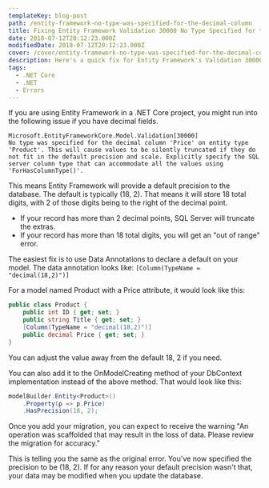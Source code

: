 ```yaml
---
templateKey: blog-post
path: /entity-framework-no-type-was-specified-for-the-decimal-column
title: Fixing Entity Framework Validation 30000 No Type Specified for the Decimal Column
date: 2018-07-12T20:12:23.000Z
modifiedDate: 2018-07-12T20:12:23.000Z
cover: /cover/entity-framework-no-type-was-specified-for-the-decimal-column.png
description: Here's a quick fix for Entity Framework's Validation 30000 errors that show up on decimal columns.
tags:
  - .NET Core
  - .NET
  - Errors
---
```


If you are using Entity Framework in a .NET Core project, you might run into the following issue if you have decimal fields.

    Microsoft.EntityFrameworkCore.Model.Validation[30000]
    No type was specified for the decimal column 'Price' on entity type 'Product'. This will cause values to be silently truncated if they do not fit in the default precision and scale. Explicitly specify the SQL server column type that can accommodate all the values using 'ForHasColumnType()'.

This means Entity Framework will provide a default precision to the database. The default is typically (18, 2). That means it will store 18 total digits, with 2 of those digits being to the right of the decimal point.

* If your record has more than 2 decimal points, SQL Server will truncate the extras.
* If your record has more than 18 total digits, you will get an "out of range" error.

The easiest fix is to use Data Annotations to declare a default on your model. The data annotation looks like: `[Column(TypeName = "decimal(18,2)")]`

For a model named Product with a Price attribute, it would look like this:

```csharp
public class Product {
    public int ID { get; set; }
    public string Title { get; set; }
    [Column(TypeName = "decimal(18,2)")]
    public decimal Price { get; set; }
}
```

You can adjust the value away from the default 18, 2 if you need.

You can also add it to the OnModelCreating method of your DbContext implementation instead of the above method. That would look like this:

```csharp
modelBuilder.Entity<Product>()
    .Property(p => p.Price)
    .HasPrecision(18, 2);
```

Once you add your migration, you can expect to receive the warning "An operation was scaffolded that may result in the loss of data. Please review the migration for accuracy."

This is telling you the same as the original error. You've now specified the precision to be (18, 2). If for any reason your default precision wasn't that, your data may be modified when you update the database.